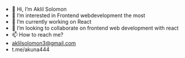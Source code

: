 - 👋 Hi, I’m Aklil Solomon
- 👀 I’m interested in Frontend webdevelopment the most
- 🌱 I’m currently working on React
- 💞️ I’m looking to collaborate on frontend web development with react
- 📫 How to reach me?
- aklilsolomon3@gmail.com
- t.me/akuna444

<!---
Akuna444/Akuna444 is a ✨ special ✨ repository because its `README.md` (this file) appears on your GitHub profile.
You can click the Preview link to take a look at your changes.
--->
